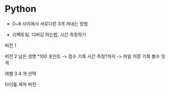 # Python

* 0~9 사이에서 서로다른 3개 꺼내는 방법 

* 리펙토링, 디버깅 하는법, 시간 측정하기

버전 1

버전 2
남은 생명 *100 포인트 -> 점수 기록 시간 측정?까지 -> 파일 저장 기록 볼수 잇게

레벨 3 4 개 선택

타이틀 제작
버전
